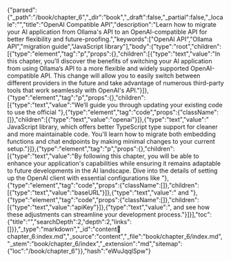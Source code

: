 {"parsed":{"_path":"/book/chapter_6","_dir":"book","_draft":false,"_partial":false,"_locale":"","title":"OpenAI Compatible API","description":"Learn how to migrate your AI application from Ollama's API to an OpenAI-compatible API for better flexibility and future-proofing.","keywords":["OpenAI API","Ollama API","migration guide","JavaScript library"],"body":{"type":"root","children":[{"type":"element","tag":"p","props":{},"children":[{"type":"text","value":"In this chapter, you'll discover the benefits of switching your AI application from using Ollama’s API to a more flexible and widely supported OpenAI-compatible API. This change will allow you to easily switch between different providers in the future and take advantage of numerous third-party tools that work seamlessly with OpenAI's API."}]},{"type":"element","tag":"p","props":{},"children":[{"type":"text","value":"We’ll guide you through updating your existing code to use the official "},{"type":"element","tag":"code","props":{"className":[]},"children":[{"type":"text","value":"openai"}]},{"type":"text","value":" JavaScript library, which offers better TypeScript type support for cleaner and more maintainable code. You'll learn how to migrate both embedding functions and chat endpoints by making minimal changes to your current setup."}]},{"type":"element","tag":"p","props":{},"children":[{"type":"text","value":"By following this chapter, you will be able to enhance your application's capabilities while ensuring it remains adaptable to future developments in the AI landscape. Dive into the details of setting up the OpenAI client with essential configurations like "},{"type":"element","tag":"code","props":{"className":[]},"children":[{"type":"text","value":"baseURL"}]},{"type":"text","value":" and "},{"type":"element","tag":"code","props":{"className":[]},"children":[{"type":"text","value":"apiKey"}]},{"type":"text","value":", and see how these adjustments can streamline your development process."}]}],"toc":{"title":"","searchDepth":2,"depth":2,"links":[]}},"_type":"markdown","_id":"content:book:chapter_6:index.md","_source":"content","_file":"book/chapter_6/index.md","_stem":"book/chapter_6/index","_extension":"md","sitemap":{"loc":"/book/chapter_6"}},"hash":"eWuJqqlSpw"}